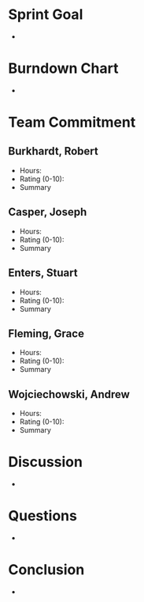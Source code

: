 # Sprint Goal
*

# Burndown Chart
*

# Team Commitment

## Burkhardt, Robert
* Hours:
* Rating (0-10):
* Summary

## Casper, Joseph
* Hours:
* Rating (0-10):
* Summary

## Enters, Stuart
* Hours:
* Rating (0-10):
* Summary

## Fleming, Grace
* Hours:
* Rating (0-10):
* Summary

## Wojciechowski, Andrew
* Hours:
* Rating (0-10):
* Summary

# Discussion
*

# Questions
*

# Conclusion
*